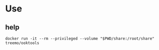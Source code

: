 # Use

## help

```
docker run -it --rm --privileged --volume "$PWD/share:/root/share" treemo/ooktools
```

